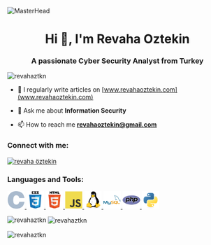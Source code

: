 ![MasterHead](https://www.kali.org/blog/kali-linux-modern-wsl/images/kali-linux-modern-wsl.jpg)
<h1 align="center">Hi 👋, I'm Revaha Oztekin</h1>
<h3 align="center">A passionate Cyber Security Analyst from Turkey</h3>

<p align="left"> <img src="https://komarev.com/ghpvc/?username=revahaztkn&label=Profile%20views&color=0e75b6&style=flat" alt="revahaztkn" /> </p>

- 📝 I regularly write articles on [www.revahaoztekin.com](www.revahaoztekin.com)

- 💬 Ask me about **Information Security**

- 📫 How to reach me **revahaoztekin@gmail.com**

<h3 align="left">Connect with me:</h3>
<p align="left">
<a href="https://linkedin.com/in/revaha özteki̇n" target="blank"><img align="center" src="https://raw.githubusercontent.com/rahuldkjain/github-profile-readme-generator/master/src/images/icons/Social/linked-in-alt.svg" alt="revaha özteki̇n" height="30" width="40" /></a>
</p>

<h3 align="left">Languages and Tools:</h3>
<p align="left"> <a href="https://www.cprogramming.com/" target="_blank" rel="noreferrer"> <img src="https://raw.githubusercontent.com/devicons/devicon/master/icons/c/c-original.svg" alt="c" width="40" height="40"/> </a> <a href="https://www.w3schools.com/css/" target="_blank" rel="noreferrer"> <img src="https://raw.githubusercontent.com/devicons/devicon/master/icons/css3/css3-original-wordmark.svg" alt="css3" width="40" height="40"/> </a> <a href="https://www.w3.org/html/" target="_blank" rel="noreferrer"> <img src="https://raw.githubusercontent.com/devicons/devicon/master/icons/html5/html5-original-wordmark.svg" alt="html5" width="40" height="40"/> </a> <a href="https://developer.mozilla.org/en-US/docs/Web/JavaScript" target="_blank" rel="noreferrer"> <img src="https://raw.githubusercontent.com/devicons/devicon/master/icons/javascript/javascript-original.svg" alt="javascript" width="40" height="40"/> </a> <a href="https://www.linux.org/" target="_blank" rel="noreferrer"> <img src="https://raw.githubusercontent.com/devicons/devicon/master/icons/linux/linux-original.svg" alt="linux" width="40" height="40"/> </a> <a href="https://www.mysql.com/" target="_blank" rel="noreferrer"> <img src="https://raw.githubusercontent.com/devicons/devicon/master/icons/mysql/mysql-original-wordmark.svg" alt="mysql" width="40" height="40"/> </a> <a href="https://www.php.net" target="_blank" rel="noreferrer"> <img src="https://raw.githubusercontent.com/devicons/devicon/master/icons/php/php-original.svg" alt="php" width="40" height="40"/> </a> <a href="https://www.python.org" target="_blank" rel="noreferrer"> <img src="https://raw.githubusercontent.com/devicons/devicon/master/icons/python/python-original.svg" alt="python" width="40" height="40"/> </a> </p>

<p><img align="left" src="https://github-readme-stats.vercel.app/api/top-langs?username=revahaztkn&show_icons=true&locale=en&layout=compact" alt="revahaztkn" /></p>

<p>&nbsp;<img align="center" src="https://github-readme-stats.vercel.app/api?username=revahaztkn&show_icons=true&locale=en" alt="revahaztkn" /></p>

<p><img align="center" src="https://github-readme-streak-stats.herokuapp.com/?user=revahaztkn&" alt="revahaztkn" /></p>
